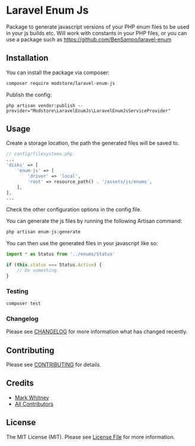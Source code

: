 # Laravel Enum Js

Package to generate javascript versions of your PHP enum files to be used in your js builds etc.
Will work with constants in your PHP files, or you can use a package such as https://github.com/BenSampo/laravel-enum

## Installation

You can install the package via composer:

```bash
composer require modstore/laravel-enum-js
```

Publish the config:

```
php artisan vendor:publish --provider="Modstore\LaravelEnumJs\LaravelEnumJsServiceProvider"
```

## Usage

Create a storage location, the path the generated files will be saved to.
``` php
// config/filesystems.php
...
'disks' => [
    'enum-js' => [
        'driver' => 'local',
        'root' => resource_path() . '/assets/js/enums',
    ],
],
...
```
Check the other configuration options in the config file.

You can generate the js files by running the following Artisan command:
``` bash
php artisan enum-js:generate 
```

You can then use the generated files in your javascript like so:
``` javascript
import * as Status from '../enums/Status'

if (this.status === Status.Active) {
    // Do something.
}
```

### Testing

``` bash
composer test
```

### Changelog

Please see [CHANGELOG](CHANGELOG.md) for more information what has changed recently.

## Contributing

Please see [CONTRIBUTING](CONTRIBUTING.md) for details.

## Credits

- [Mark Whitney](https://github.com/modstore)
- [All Contributors](../../contributors)

## License

The MIT License (MIT). Please see [License File](LICENSE.md) for more information.
